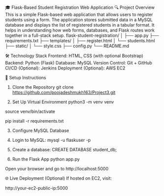 🎓 Flask-Based Student Registration Web Application
🔍 Project Overview
This is a simple Flask-based web application that allows users to register students using a form. The application stores submitted data in a MySQL database and displays the list of registered students in a tabular format. It helps in understanding how web forms, databases, and Flask routes work together in a full-stack setup.
flask-student-registration/
│
├── app.py
├── requirements.txt
├── templates/
│   ├── register.html
│   └── students.html
├── static/
│   └── style.css
├── config.py
└── README.md


🛠️ Technology Stack
Frontend: HTML, CSS (with optional Bootstrap)
Backend: Python (Flask)
Database: MySQL
Version Control: Git + GitHub
CI/CD (Optional): Jenkins
Deployment (Optional): AWS EC2

🚀 Setup Instructions
1. Clone the Repository
git clone https://github.com/poojadeshmukh163/Project3.git

2. Set Up Virtual Environment
python3 -m venv venv

source venv/bin/activate

pip install -r requirements.txt

3. Configure MySQL Database
1. Login to MySQL:
mysql -u flaskuser -p

2. Create a database:
CREATE DATABASE student_db;

4. Run the Flask App
python app.py

Open your browser and go to http://localhost:5000

🌐 Live Deployment (Optional)
If hosted on EC2, visit:

http://your-ec2-public-ip:5000
